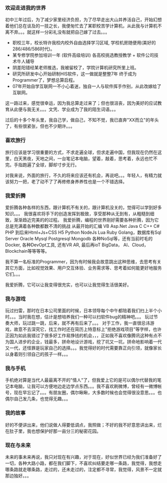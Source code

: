 ### 欢迎走进我的世界

初中三年过后，为了减少家里经济负担，为了尽早走出大山并养活自己，开始幻想着他们总在谈及的一技之长，我便匆忙去了某职校苦学计算机，从此我与计算机不离不弃。。。就这样一分彩礼没有就把自己嫁了过去。。。

* 职校三年，校长特许我校内校外自由选择学习区域, 学校机房随便用(美好的286/486/586时代)。
* 某专修学院参加培训一年 (软件高级培训) 各高校挑选教授教学 + 软件公司技术牛人辅导
* 阴差阳错经某老师推选，我被留校了，学院计算机研究所里上班。
* 研究所研发中心开始研制HIS软件，这一做就是整整7年 终于成为Programmer了，梦想总算启程。
* 07年开始自学互联网一不小心着迷，独自一人与软件挥手作别，从此改嫁给了互联网。

这一路过来，感觉很幸运，因为我总算走过来了；但也很沮丧，因为美好的应试教育从此便与我无关。。。文凭、学业成为了我的陌生词语。。。

过后的十多个年头里，我自己学，做自己，不知不觉，我已直奔"XX而立"的年头了，有些很紧张，但也不少期许。。。

### 喜欢旅行 ###

旅行应该是学习很重要的方式，不求走遍全球，但求走遍中国，但我现在仍然在这里，白天黑夜，天地之间，一台笔记本电脑，望着，敲着，思考着，永远也忙不完。手指跑遍了全球，脚却寸步无行。

对我来说，外面的旅行，不久的将来应该还有机会，再说吧。。。年轻人，有精力就该努力一把，老了动不了了再修修身养养性也是一个不错选择。

### 我爱折腾 ###

爱折腾各种各样的东西，跟计算机不有关的，跟计算机没关的，觉得可以学到好多知识。。。
我很喜欢将手下的创造发挥到极致，享受那种从无到有，从粗糙到细致，渐渐趋近完美的的过程。
我爱折腾，编程的世界刚好需要各种折腾，因为它总是充满着各种数都数不清的挑战 从最开始的汇编 VB Asp.Net Java C C++ C# PHP 到后来Html+Js+CSS H5 Python NodeJs Lua Ruby Golang，数据库有Sql Server Oracle Mysql Postgresql Mongodb 各种NoSql等，还有当前时毛的Docker, 各种DevOpt工具, 还有VR AR, 最后再ioT BigData， AI、Cloud，Blockchain等等等等。

我不算一名标准的Programmer，因为有时候我会故意跳出这种思维，去思考有关其它方面，比如视觉效果、用户交互体验、业务需求等、思考着如何能更好地服务它们。。。

我爱折腾，它可以让我变得很充实，也可以让我觉得生活很美好。

### 我与游戏 ###

玩过扫雷，那时在日本公司里面的时候，日本领导每个中午都陪着我们扫上半个小时。。。当时我在想，估计是想培养我们一种可以扫软件bug的精神吧。。。
玩过节奏大师，玩过跳一跳，后来，就不再有后来了。。。
对于工作，我一直很忌讳游戏，故意不去深究它，找工作时还在简历上特意标上"拒绝游戏项目"等字样，也许正因为如此我错过了很多好工作易挣钱的机会，，，正如我不喜欢像腾讯这种有点不为国人进步的企业，钱最多，拼命地设计游戏，挖了坑又一坑，拼命地影响着一代又一代，还怪罪是玩家自己的选择。。。我觉得好的时代需要靠正向引领，就像家长以身着则引领自己的孩子一样。。。

### 我与手机 ###

手机绝对算是当代人最最离不开的"情人"了，但我爱上它的是可以偶尔代替我的笔记本电脑，让我可以方便地边走边学点东西。。。我不喜欢刷微博，曾经有一微博帐号，现在早忘记了。。。有朋友圈，偶尔瞅瞅，大多数时候也会觉得很没意思。。。也偶尔自己发几条，也觉得无趣。。。

### 我的故事 ###

好的不便讲出来，他们说做人得要低调点，我照做；不好的我不好意思讲出来，烂在肚子里，我也想保护好那一亩分三的秘密花园。

### 现在与未来 ###
未来的事未来再说，我只对现在有兴趣，对于现在，好似世界已经为我们准备好了一切，各种大路小路，都在我们脚下，不喜欢纠结要走哪一条路，我觉得，我想走哪条路就走哪条路，走过的，还未走过的，注定都不寻常，我觉得，风景不一定就那边独好。。。
